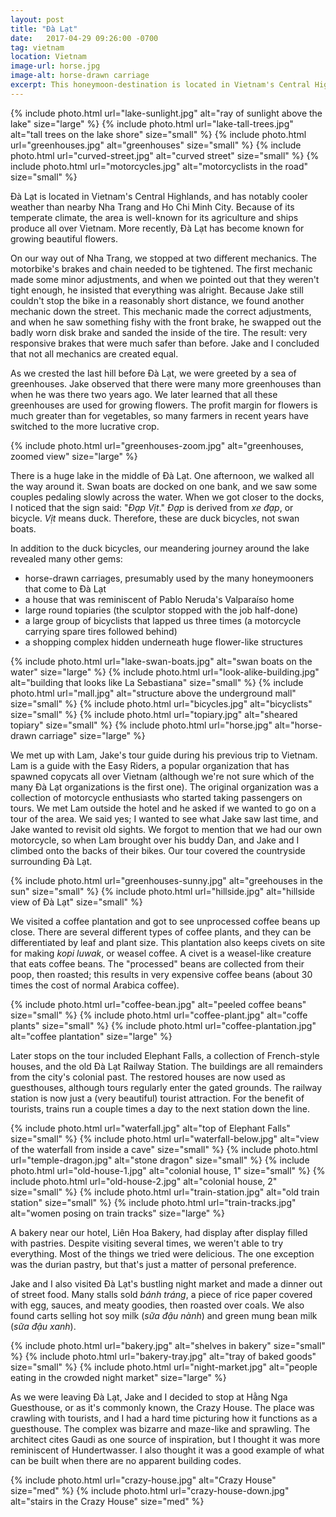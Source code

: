 ```yaml
---
layout: post
title: "Đà Lạt"
date:   2017-04-29 09:26:00 -0700
tag: vietnam
location: Vietnam
image-url: horse.jpg
image-alt: horse-drawn carriage
excerpt: This honeymoon-destination is located in Vietnam's Central Highlands.
---
```

<div class='img-gallery'>
{% include photo.html url="lake-sunlight.jpg" alt="ray of sunlight above the lake" size="large" %}
{% include photo.html url="lake-tall-trees.jpg" alt="tall trees on the lake shore" size="small" %}
{% include photo.html url="greenhouses.jpg" alt="greenhouses" size="small" %}
{% include photo.html url="curved-street.jpg" alt="curved street" size="small" %}
{% include photo.html url="motorcycles.jpg" alt="motorcyclists in the road" size="small" %}
</div>

Đà Lạt is located in Vietnam's Central Highlands, and has notably cooler weather than nearby Nha Trang and Ho Chi Minh City. Because of its temperate climate, the area is well-known for its agriculture and ships produce all over Vietnam. More recently, Đà Lạt has become known for growing beautiful flowers.

On our way out of Nha Trang, we stopped at two different mechanics. The motorbike's brakes and chain needed to be tightened. The first mechanic made some minor adjustments, and when we pointed out that they weren't tight enough, he insisted that everything was alright. Because Jake still couldn't stop the bike in a reasonably short distance, we found another mechanic down the street. This mechanic made the correct adjustments, and when he saw something fishy with the front brake, he swapped out the badly worn disk brake and sanded the inside of the tire. The result: very responsive brakes that were much safer than before. Jake and I concluded that not all mechanics are created equal.

As we crested the last hill before Đà Lạt, we were greeted by a sea of greenhouses. Jake observed that there were many more greenhouses than when he was there two years ago. We later learned that all these greenhouses are used for growing flowers. The profit margin for flowers is much greater than for vegetables, so many farmers in recent years have switched to the more lucrative crop.

<div class='img-gallery'>
{% include photo.html url="greenhouses-zoom.jpg" alt="greenhouses, zoomed view" size="large" %}
</div>

There is a huge lake in the middle of Đà Lạt. One afternoon, we walked all the way around it. Swan boats are docked on one bank, and we saw some couples pedaling slowly across the water. When we got closer to the docks, I noticed that the sign said: "_Đạp Vịt_." _Đạp_ is derived from _xe đạp_, or bicycle. _Vịt_ means duck. Therefore, these are duck bicycles, not swan boats.

In addition to the duck bicycles, our meandering journey around the lake revealed many other gems:

- horse-drawn carriages, presumably used by the many honeymooners that come to Đà Lạt
- a house that was reminiscent of Pablo Neruda's Valparaíso home
- large round topiaries (the sculptor stopped with the job half-done)
- a large group of bicyclists that lapped us three times (a motorcycle carrying spare tires followed behind)
- a shopping complex hidden underneath huge flower-like structures

<div class='img-gallery'>
{% include photo.html url="lake-swan-boats.jpg" alt="swan boats on the water" size="large" %}
{% include photo.html url="look-alike-building.jpg" alt="building that looks like La Sebastiana" size="small" %}
{% include photo.html url="mall.jpg" alt="structure above the underground mall" size="small" %}
{% include photo.html url="bicycles.jpg" alt="bicyclists" size="small" %}
{% include photo.html url="topiary.jpg" alt="sheared topiary" size="small" %}
{% include photo.html url="horse.jpg" alt="horse-drawn carriage" size="large" %}
</div>

We met up with Lam, Jake's tour guide during his previous trip to Vietnam. Lam is a guide with the Easy Riders, a popular organization that has spawned copycats all over Vietnam (although we're not sure which of the many Đà Lạt organizations is the first one). The original organization was a collection of motorcycle enthusiasts who started taking passengers on tours. We met Lam outside the hotel and he asked if we wanted to go on a tour of the area. We said yes; I wanted to see what Jake saw last time, and Jake wanted to revisit old sights. We forgot to mention that we had our own motorcycle, so when Lam brought over his buddy Dan, and Jake and I climbed onto the backs of their bikes. Our tour covered the countryside surrounding Đà Lạt.

<div class='img-gallery'>
{% include photo.html url="greenhouses-sunny.jpg" alt="greehouses in the sun" size="small" %}
{% include photo.html url="hillside.jpg" alt="hillside view of Đà Lạt" size="small" %}
</div>

We visited a coffee plantation and got to see unprocessed coffee beans up close. There are several different types of coffee plants, and they can be differentiated by leaf and plant size. This plantation also keeps civets on site for making _kopi luwak_, or weasel coffee. A civet is a weasel-like creature that eats coffee beans. The "processed" beans are collected from their poop, then roasted; this results in very expensive coffee beans (about 30 times the cost of normal Arabica coffee).

<div class='img-gallery'>
{% include photo.html url="coffee-bean.jpg" alt="peeled coffee beans" size="small" %}
{% include photo.html url="coffee-plant.jpg" alt="coffe plants" size="small" %}
{% include photo.html url="coffee-plantation.jpg" alt="coffee plantation" size="large" %}
</div>

Later stops on the tour included Elephant Falls, a collection of French-style houses, and the old Đà Lạt Railway Station. The buildings are all remainders from the city's colonial past. The restored houses are now used as guesthouses, although tours regularly enter the gated grounds. The railway station is now just a (very beautiful) tourist attraction. For the benefit of tourists, trains run a couple times a day to the next station down the line.

<div class='img-gallery'>
{% include photo.html url="waterfall.jpg" alt="top of Elephant Falls" size="small" %}
{% include photo.html url="waterfall-below.jpg" alt="view of the waterfall from inside a cave" size="small" %}
{% include photo.html url="temple-dragon.jpg" alt="stone dragon" size="small" %}
{% include photo.html url="old-house-1.jpg" alt="colonial house, 1" size="small" %}
{% include photo.html url="old-house-2.jpg" alt="colonial house, 2" size="small" %}
{% include photo.html url="train-station.jpg" alt="old train station" size="small" %}
{% include photo.html url="train-tracks.jpg" alt="women posing on train tracks" size="large" %}
</div>

A bakery near our hotel, Liên Hoa Bakery, had display after display filled with pastries. Despite visiting several times, we weren't able to try everything. Most of the things we tried were delicious. The one exception was the durian pastry, but that's just a matter of personal preference.

Jake and I also visited Đà Lạt's bustling night market and made a dinner out of street food. Many stalls sold _bánh tráng_, a piece of rice paper covered with egg, sauces, and meaty goodies, then roasted over coals. We also found carts selling hot soy milk (_sữa đậu nành_) and green mung bean milk (_sữa đậu xanh_).

<div class='img-gallery'>
{% include photo.html url="bakery.jpg" alt="shelves in bakery" size="small" %}
{% include photo.html url="bakery-tray.jpg" alt="tray of baked goods" size="small" %}
{% include photo.html url="night-market.jpg" alt="people eating in the crowded night market" size="large" %}
</div>

As we were leaving Đà Lạt, Jake and I decided to stop at Hằng Nga Guesthouse, or as it's commonly known, the Crazy House. The place was crawling with tourists, and I had a hard time picturing how it functions as a guesthouse. The complex was bizarre and maze-like and sprawling. The architect cites Gaudi as one source of inspiration, but I thought it was more reminiscent of Hundertwasser. I also thought it was a good example of what can be built when there are no apparent building codes.

<div class='img-gallery'>
{% include photo.html url="crazy-house.jpg" alt="Crazy House" size="med" %}
{% include photo.html url="crazy-house-down.jpg" alt="stairs in the Crazy House" size="med" %}
</div>
